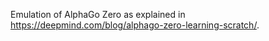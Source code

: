 Emulation of AlphaGo Zero as explained in https://deepmind.com/blog/alphago-zero-learning-scratch/.
